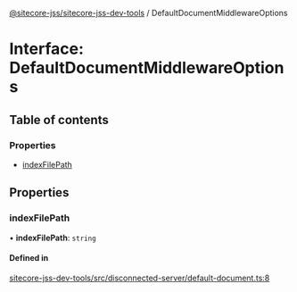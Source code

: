[@sitecore-jss/sitecore-jss-dev-tools](../README.md) / DefaultDocumentMiddlewareOptions

# Interface: DefaultDocumentMiddlewareOptions

## Table of contents

### Properties

- [indexFilePath](DefaultDocumentMiddlewareOptions.md#indexfilepath)

## Properties

### indexFilePath

• **indexFilePath**: `string`

#### Defined in

[sitecore-jss-dev-tools/src/disconnected-server/default-document.ts:8](https://github.com/Sitecore/jss/blob/2cb1c3121/packages/sitecore-jss-dev-tools/src/disconnected-server/default-document.ts#L8)

